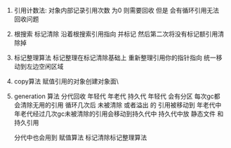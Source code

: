 1. 引用计数法:  对象内部记录引用次数  为0  则需要回收  但是 会有循环引用无法回收问题

2. 根搜索 标记清除  沿着根搜索引用指向 并标记 然后第二次将没有标记额引用清除掉

3. 标记整理算法  标记整理在标记清除基础上 重新整理引用你的指针指向 统一移动到左边空闲区域

4.  copy算法  赋值引用的对象创建对象面\

5. generation 算法  分代回收   年轻代 年老代 持久代   年轻代 会有分区  每次gc都会清除无用的引用  循环几次后 未被清除 或者溢出 的 引用被移动到 年老代中     年老代经过几次gc未被清除的引用会移动到持久代中   持久代中放 静态文件 和持久引用

      分代中也会用到  赋值算法 标记清除标记整理算法

